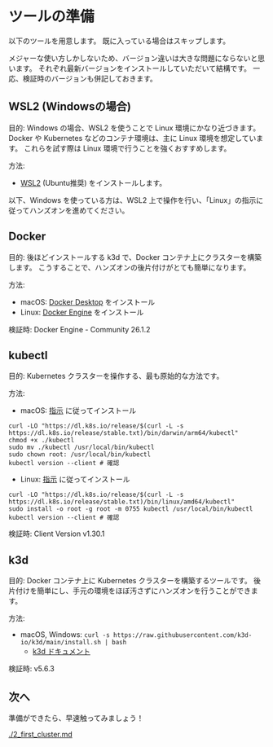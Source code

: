 # ツールの準備

以下のツールを用意します。
既に入っている場合はスキップします。

メジャーな使い方しかしないため、バージョン違いは大きな問題にならないと思います。
それぞれ最新バージョンをインストールしていただいて結構です。
一応、検証時のバージョンも併記しておきます。

## WSL2 (Windowsの場合)

目的:
Windows の場合、WSL2 を使うことで Linux 環境にかなり近づきます。
Docker や Kubernetes などのコンテナ環境は、主に Linux 環境を想定しています。
これらを試す際は Linux 環境で行うことを強くおすすめします。

方法:

- [WSL2](https://learn.microsoft.com/en-us/windows/wsl/install) (Ubuntu推奨) をインストールします。

以下、Windows を使っている方は、WSL2 上で操作を行い、「Linux」の指示に従ってハンズオンを進めてください。

## Docker

目的:
後ほどインストールする k3d で、Docker コンテナ上にクラスターを構築します。
こうすることで、ハンズオンの後片付けがとても簡単になります。

方法:

- macOS: [Docker Desktop](https://docs.docker.com/desktop/install/mac-install/) をインストール
- Linux: [Docker Engine](https://docs.docker.com/engine/install/ubuntu/) をインストール

検証時: Docker Engine - Community 26.1.2

## kubectl

目的:
Kubernetes クラスターを操作する、最も原始的な方法です。

方法:

- macOS: [指示](https://kubernetes.io/docs/tasks/tools/install-kubectl-macos/) に従ってインストール
```shell
curl -LO "https://dl.k8s.io/release/$(curl -L -s https://dl.k8s.io/release/stable.txt)/bin/darwin/arm64/kubectl"
chmod +x ./kubectl
sudo mv ./kubectl /usr/local/bin/kubectl
sudo chown root: /usr/local/bin/kubectl
kubectl version --client # 確認
```

- Linux: [指示](https://kubernetes.io/docs/tasks/tools/install-kubectl-linux/) に従ってインストール
```shell
curl -LO "https://dl.k8s.io/release/$(curl -L -s https://dl.k8s.io/release/stable.txt)/bin/linux/amd64/kubectl"
sudo install -o root -g root -m 0755 kubectl /usr/local/bin/kubectl
kubectl version --client # 確認
```

検証時: Client Version v1.30.1

## k3d

目的:
Docker コンテナ上に Kubernetes クラスターを構築するツールです。
後片付けを簡単にし、手元の環境をほぼ汚さずにハンズオンを行うことができます。

方法:

- macOS, Windows: `curl -s https://raw.githubusercontent.com/k3d-io/k3d/main/install.sh | bash`
    - [k3d ドキュメント](https://k3d.io/)

検証時: v5.6.3

## 次へ

準備ができたら、早速触ってみましょう！

[./2_first_cluster.md](./2_first_cluster.md)
